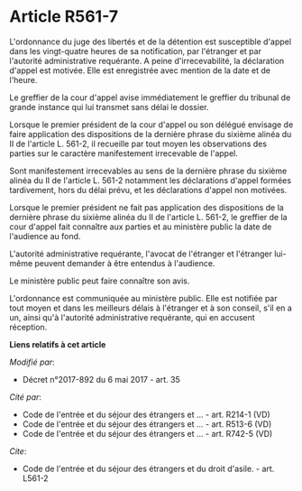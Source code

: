 # Article R561-7

L'ordonnance du juge des libertés et de la détention est susceptible d'appel dans les vingt-quatre heures de sa notification,
par l'étranger et par l'autorité administrative requérante. A peine d'irrecevabilité, la déclaration d'appel est motivée.
Elle est enregistrée avec mention de la date et de l'heure.

Le greffier de la cour d'appel avise immédiatement le greffier du tribunal de grande instance qui lui transmet sans délai le
dossier.

Lorsque le premier président de la cour d'appel ou son délégué envisage de faire application des dispositions de la dernière
phrase du sixième alinéa du II de l'article L. 561-2, il recueille par tout moyen les observations des parties sur le
caractère manifestement irrecevable de l'appel.

Sont manifestement irrecevables au sens de la dernière phrase du sixième alinéa du II de l'article L. 561-2 notamment les
déclarations d'appel formées tardivement, hors du délai prévu, et les déclarations d'appel non motivées.

Lorsque le premier président ne fait pas application des dispositions de la dernière phrase du sixième alinéa du II de
l'article L. 561-2, le greffier de la cour d'appel fait connaître aux parties et au ministère public la date de l'audience au
fond.

L'autorité administrative requérante, l'avocat de l'étranger et l'étranger lui-même peuvent demander à être entendus à
l'audience.

Le ministère public peut faire connaître son avis.

L'ordonnance est communiquée au ministère public. Elle est notifiée par tout moyen et dans les meilleurs délais à l'étranger
et à son conseil, s'il en a un, ainsi qu'à l'autorité administrative requérante, qui en accusent réception.

**Liens relatifs à cet article**

_Modifié par_:

  - Décret n°2017-892 du 6 mai 2017 - art. 35

_Cité par_:

  - Code de l'entrée et du séjour des étrangers et ... - art. R214-1 (VD)
  - Code de l'entrée et du séjour des étrangers et ... - art. R513-6 (VD)
  - Code de l'entrée et du séjour des étrangers et ... - art. R742-5 (VD)

_Cite_:

  - Code de l'entrée et du séjour des étrangers et du droit d'asile. - art. L561-2
